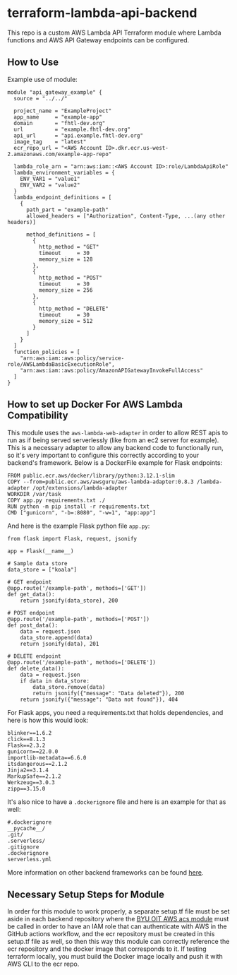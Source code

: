 # terraform-lambda-api-backend

This repo is a custom AWS Lambda API Terraform module where Lambda functions and AWS API Gateway endpoints can be configured. 

## How to Use

Example use of module:

```
module "api_gateway_example" {
  source = "../../"

  project_name = "ExampleProject"
  app_name     = "example-app"
  domain       = "fhtl-dev.org"
  url          = "example.fhtl-dev.org"
  api_url      = "api.example.fhtl-dev.org"
  image_tag    = "latest"
  ecr_repo_url = "<AWS Account ID>.dkr.ecr.us-west-2.amazonaws.com/example-app-repo"
  
  lambda_role_arn = "arn:aws:iam::<AWS Account ID>:role/LambdaApiRole"
  lambda_environment_variables = {
    ENV_VAR1 = "value1"
    ENV_VAR2 = "value2"
  }
  lambda_endpoint_definitions = [
    {
      path_part = "example-path"
      allowed_headers = ["Authorization", Content-Type, ...(any other headers)]

      method_definitions = [
        {
          http_method = "GET"
          timeout     = 30
          memory_size = 128
        },
        {
          http_method = "POST"
          timeout     = 30
          memory_size = 256
        },
        {
          http_method = "DELETE"
          timeout     = 30
          memory_size = 512
        }
      ]
    }
  ]
  function_policies = [
    "arn:aws:iam::aws:policy/service-role/AWSLambdaBasicExecutionRole",
    "arn:aws:iam::aws:policy/AmazonAPIGatewayInvokeFullAccess"
  ]
}
```

## How to set up Docker For AWS Lambda Compatibility

This module uses the `aws-lambda-web-adapter` in order to allow REST apis to run as if being served serverlessly (like from an ec2 server for example). This is a necessary adapter to allow any backend code to functionally run, so it's very important to configure this correctly according to your backend's framework. Below is a DockerFile example for Flask endpoints:

```
FROM public.ecr.aws/docker/library/python:3.12.1-slim
COPY --from=public.ecr.aws/awsguru/aws-lambda-adapter:0.8.3 /lambda-adapter /opt/extensions/lambda-adapter
WORKDIR /var/task
COPY app.py requirements.txt ./
RUN python -m pip install -r requirements.txt
CMD ["gunicorn", "-b=:8080", "-w=1", "app:app"]
```

And here is the example Flask python file `app.py`:

```
from flask import Flask, request, jsonify

app = Flask(__name__)

# Sample data store
data_store = ["koala"]

# GET endpoint
@app.route('/example-path', methods=['GET'])
def get_data():
    return jsonify(data_store), 200

# POST endpoint
@app.route('/example-path', methods=['POST'])
def post_data():
    data = request.json
    data_store.append(data)
    return jsonify(data), 201

# DELETE endpoint
@app.route('/example-path', methods=['DELETE'])
def delete_data():
    data = request.json
    if data in data_store:
        data_store.remove(data)
        return jsonify({"message": "Data deleted"}), 200
    return jsonify({"message": "Data not found"}), 404
```

For Flask apps, you need a requirements.txt that holds dependencies, and here is how this would look:

```
blinker==1.6.2
click==8.1.3
Flask==2.3.2
gunicorn==22.0.0
importlib-metadata==6.6.0
itsdangerous==2.1.2
Jinja2==3.1.4
MarkupSafe==2.1.2
Werkzeug==3.0.3
zipp==3.15.0
```

It's also nice to have a `.dockerignore` file and here is an example for that as well:

```
#.dockerignore
__pycache__/
.git/
.serverless/
.gitignore
.dockerignore
serverless.yml
```

More information on other backend frameworks can be found [here](https://github.com/awslabs/aws-lambda-web-adapter).

## Necessary Setup Steps for Module

In order for this module to work properly, a separate setup.tf file must be set aside in each backend repository where the [BYU OIT AWS acs module](https://github.com/byu-oit/terraform-aws-acs-info) must be called in order to have an IAM role that can authenticate with AWS in the GitHub actions workflow, and the ecr repository must be created in this setup.tf file as well, so then this way this module can correctly reference the ecr repository and the docker image that corresponds to it. If testing terraform locally, you must build the Docker image locally and push it with AWS CLI to the ecr repo. 
